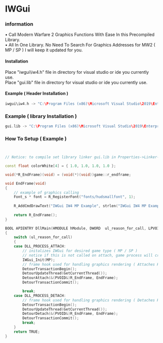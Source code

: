 # IWGui

### information
• Call Modern Warfare 2 Graphics Functions With Ease In this Precompiled Library.<br>
• All In One Library. No Need To Search For Graphics Addresses for MW2 ( MP / SP ) I will keep it updated for you.


#### Installation
Place "iwgui\iw4.h" file in directory for visual studio or ide you currently use.<br>
Place "gui.lib" file in directory for visual studio or ide you currently use.<br>

#### Example ( Header Installation )
```cpp
iwgui\iw4.h -> "C:\Program Files (x86)\Microsoft Visual Studio\2019\Enterprise\VC\Tools\MSVC\14.22.27905\include\iwgui\iw4.h" # Visual Studio 2019
```
### Example ( library Installation )
```cpp
gui.lib -> "C:\Program Files (x86)\Microsoft Visual Studio\2019\Enterprise\VC\Tools\MSVC\14.22.27905\lib\x86\gui.lib" # Visual Studio 2019
```

### How To Setup ( Example )
```cpp


// Notice: to compile set library linker gui.lib in Properties->Linker->input->Additional Dependencies->gui.lib; 

const float colorWhite[4] = { 1.0, 1.0, 1.0, 1.0 };

void(*R_EndFrame)(void) = (void(*)(void))game::r_endframe;

void EndFrame(void)
{
	// example of graphics calling
	Font_s * font = R_RegisterFont("fonts/hudsmallfont", 1);
	
	R_AddCmdDrawText("IWGui IW4 MP Example", strlen("IWGui IW4 MP Example"), font, 40, 40, 0.5, 0.5, 0, colorWhite, 3);
	
	return R_EndFrame();
}

BOOL APIENTRY DllMain(HMODULE hModule, DWORD  ul_reason_for_call, LPVOID lpReserved)
{
	switch (ul_reason_for_call)
	{
	case DLL_PROCESS_ATTACH:
		// initalizes IWGui for desired game type ( MP / SP )
		// notice if this is not called on attach, game process will crash as it will not have a valid load of graphics calls.
		IWGui_Init(MP);
		// frame hook used for handling graphics rendering ( Attaches Hook )
		DetourTransactionBegin();
		DetourUpdateThread(GetCurrentThread());
		DetourAttach(&(PVOID&)R_EndFrame, EndFrame);
		DetourTransactionCommit();

		break;
	case DLL_PROCESS_DETACH:
		// frame hook used for handling graphics rendering ( Detaches Hook )
		DetourTransactionBegin();
		DetourUpdateThread(GetCurrentThread());
		DetourDetach(&(PVOID&)R_EndFrame, EndFrame);
		DetourTransactionCommit();
		break;
	}
	return TRUE;
}


```
